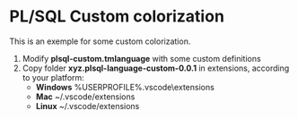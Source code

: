 # PL/SQL Custom colorization

This is an exemple for some custom colorization.

1. Modify **plsql-custom.tmlanguage** with some custom definitions
2. Copy folder **xyz.plsql-language-custom-0.0.1** in extensions, according to your platform:
    - **Windows** %USERPROFILE%\.vscode\extensions
    - **Mac** ~/.vscode/extensions
    - **Linux** ~/.vscode/extensions

